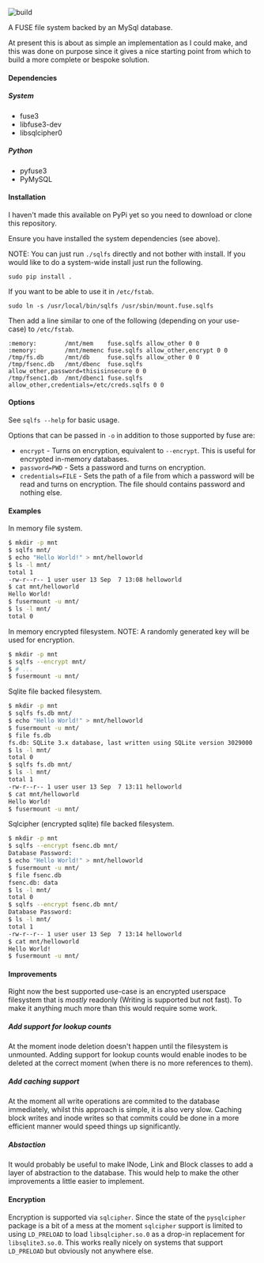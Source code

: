 ![build](../../workflows/build/badge.svg)

A FUSE file system backed by an MySql database.

At present this is about as simple an implementation as I could make, and this
was done on purpose since it gives a nice starting point from which to build a
more complete or bespoke solution.


#### Dependencies ####

##### System #####

* fuse3
* libfuse3-dev
* libsqlcipher0

##### Python #####

* pyfuse3
* PyMySQL


#### Installation ####

I haven't made this available on PyPi yet so you need to download or clone this
repository.

Ensure you have installed the system dependencies (see above).

NOTE: You can just run `./sqlfs` directly and not bother with install. If you
would like to do a system-wide install just run the following.

```
sudo pip install .
```

If you want to be able to use it in `/etc/fstab`.

```
sudo ln -s /usr/local/bin/sqlfs /usr/sbin/mount.fuse.sqlfs
```

Then add a line similar to one of the following (depending on your use-case) to
`/etc/fstab`.

```
:memory:        /mnt/mem    fuse.sqlfs allow_other 0 0
:memory:        /mnt/memenc fuse.sqlfs allow_other,encrypt 0 0
/tmp/fs.db      /mnt/db     fuse.sqlfs allow_other 0 0
/tmp/fsenc.db   /mnt/dbenc  fuse.sqlfs allow_other,password=thisisinsecure 0 0
/tmp/fsenc1.db  /mnt/dbenc1 fuse.sqlfs allow_other,credentials=/etc/creds.sqlfs 0 0
```


#### Options ####

See `sqlfs --help` for basic usage.

Options that can be passed in `-o` in addition to those supported by fuse are:

* `encrypt` - Turns on encryption, equivalent to `--encrypt`. This is useful
  for encrypted in-memory databases.
* `password=PWD` - Sets a password and turns on encryption.
* `credentials=FILE` - Sets the path of a file from which a password will be
  read and turns on encryption. The file should contains password and nothing
  else.


#### Examples ####

In memory file system.

```bash
$ mkdir -p mnt
$ sqlfs mnt/
$ echo "Hello World!" > mnt/helloworld
$ ls -l mnt/
total 1
-rw-r--r-- 1 user user 13 Sep  7 13:08 helloworld
$ cat mnt/helloworld 
Hello World!
$ fusermount -u mnt/
$ ls -l mnt/
total 0
```

In memory encrypted filesystem. NOTE: A randomly generated key will be used for
encryption.

```bash
$ mkdir -p mnt
$ sqlfs --encrypt mnt/
$ # ...
$ fusermount -u mnt/
```

Sqlite file backed filesystem.

```bash
$ mkdir -p mnt
$ sqlfs fs.db mnt/
$ echo "Hello World!" > mnt/helloworld
$ fusermount -u mnt/
$ file fs.db
fs.db: SQLite 3.x database, last written using SQLite version 3029000
$ ls -l mnt/
total 0
$ sqlfs fs.db mnt/
$ ls -l mnt/
total 1
-rw-r--r-- 1 user user 13 Sep  7 13:11 helloworld
$ cat mnt/helloworld
Hello World!
$ fusermount -u mnt/
```

Sqlcipher (encrypted sqlite) file backed filesystem.

```bash
$ mkdir -p mnt
$ sqlfs --encrypt fsenc.db mnt/
Database Password: 
$ echo "Hello World!" > mnt/helloworld
$ fusermount -u mnt/
$ file fsenc.db
fsenc.db: data
$ ls -l mnt/
total 0
$ sqlfs --encrypt fsenc.db mnt/
Database Password: 
$ ls -l mnt/
total 1
-rw-r--r-- 1 user user 13 Sep  7 13:14 helloworld
$ cat mnt/helloworld
Hello World!
$ fusermount -u mnt/
```


#### Improvements ####

Right now the best supported use-case is an encrypted userspace filesystem that
is *mostly* readonly (Writing is supported but not fast). To make it anything
much more than this would require some work.

##### Add support for lookup counts #####

At the moment inode deletion doesn't happen until the filesystem is unmounted.
Adding support for lookup counts would enable inodes to be deleted at the
correct moment (when there is no more references to them).

##### Add caching support #####

At the moment all write operations are commited to the database immediately,
whilst this approach is simple, it is also very slow. Caching block writes and
inode writes so that commits could be done in a more efficient manner would
speed things up significantly.

##### Abstaction #####

It would probably be useful to make INode, Link and Block classes to add a
layer of abstraction to the database. This would help to make the other
improvements a little easier to implement.


#### Encryption ####

Encryption is supported via `sqlcipher`. Since the state of the `pysqlcipher`
package is a bit of a mess at the moment `sqlcipher` support is limited to
using `LD_PRELOAD` to load `libsqlcipher.so.0` as a drop-in replacement for
`libsqlite3.so.0`. This works really nicely on systems that support
`LD_PRELOAD` but obviously not anywhere else.
